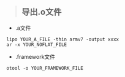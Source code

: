 > ## 导出.o文件

* .a文件

```
lipo YOUR_A_FILE -thin armv7 -output xxxx
ar -x YOUR_NOFLAT_FILE
```

* .framework文件

```
otool -o YOUR_FRAMEWORK_FILE
```





